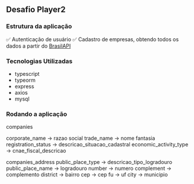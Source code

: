 ## Desafio Player2

### Estrutura da aplicação

✅ Autenticação de usuário
✅ Cadastro de empresas, obtendo todos os dados a partir do [BrasilAPI](https://brasilapi.com.br/)

### Tecnologias Utilizadas

- typescript
- typeorm
- express
- axios
- mysql

### Rodando a aplicação

companies

corporate_name -> razao social
trade_name -> nome fantasia
registration_status -> descricao_situacao_cadastral
economic_activity_type -> cnae_fiscal_descricao

companies_address
public_place_type -> descricao_tipo_logradouro
public_place_name -> logradouro
number -> numero
complement -> complemento
district -> bairro
cep -> cep
fu -> uf
city -> municipio
